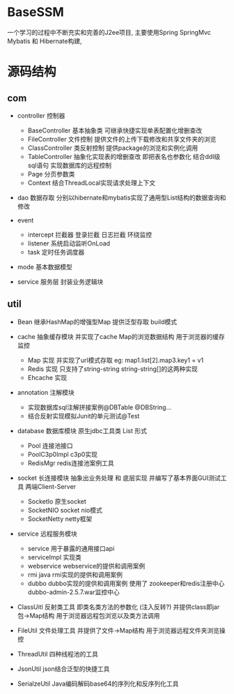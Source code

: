 # BaseSSM
一个学习的过程中不断充实和完善的J2ee项目, 主要使用Spring SpringMvc Mybatis 和 Hibernate构建,

# 源码结构

## com
* controller 控制器 
  * BaseController 基本抽象类 可继承快捷实现单表配置化增删查改
  * FileController 文件控制 提供文件的上传下载修改和共享文件夹的浏览
  * ClassController 类反射控制 提供package的浏览和实例化调用
  * TableController 抽象化实现表的增删查改 即把表名也参数化 结合ddl级sql语句 实现数据库的远程控制
  * Page 分页参数类
  * Context 结合ThreadLocal实现请求处理上下文
  
* dao 数据存取 分别以hibernate和mybatis实现了通用型List<Map>结构的数据查询和修改

* event 
  * intercept 拦截器 登录拦截 日志拦截 环绕监控
  * listener 系统启动监听OnLoad
  * task 定时任务调度器
* mode 基本数据模型

* service 服务层 封装业务逻辑块 


## util

* Bean 继承HashMap的增强型Map 提供泛型存取 build模式

* cache 抽象缓存模块 并实现了cache Map的浏览数据结构 用于浏览器的缓存监控
  * Map 实现 并实现了url模式存取 eg: map1.list[2].map3.key1 = v1
  * Redis 实现 只支持了string-string string-string[]的这两种实现
  * Ehcache 实现
  
* annotation 注解模块 
  * 实现数据库sql注解拼接案例@DBTable @DBString...
  * 结合反射实现模拟Junit的单元测试@Test
  
* database 数据库模块 原生jdbc工具类 List<Map> 形式
  * Pool 连接池接口
  * PoolC3p0Impl c3p0实现
  * RedisMgr redis连接池案例工具
  
* socket 长连接模块 抽象出业务处理 和 底层实现 并编写了基本界面GUI测试工具 两端Client-Server
  * SocketIo 原生socket
  * SocketNIO socket nio模式
  * SocketNetty netty框架

* service 远程服务模块 
	* service 用于暴露的通用接口api
	* serviceImpl 实现类
	* webservice webservice的提供和调用案例
	* rmi java rmi实现的提供和调用案例
	* dubbo dubbo实现的提供和调用案例 使用了 zookeeper和redis注册中心 dubbo-admin-2.5.7.war监控中心

  
* ClassUitl 反射类工具 即类名类方法的参数化 (注入反转?) 并提供class即jar包->Map结构 用于浏览器远程包浏览以及类方法调用
* FileUtil 文件处理工具 并提供了文件->Map结构 用于浏览器远程文件夹浏览操控
* ThreadUtil 四种线程池的工具
* JsonUtil json结合泛型的快捷工具
* SerialzeUtil Java编码解码base64的序列化和反序列化工具
